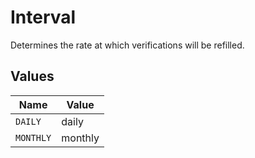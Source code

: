 # Interval

Determines the rate at which verifications will be refilled.


## Values

| Name      | Value     |
| --------- | --------- |
| `DAILY`   | daily     |
| `MONTHLY` | monthly   |